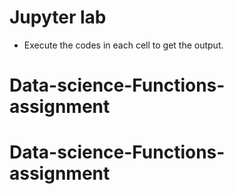 <!-- ![ineuron-logo](https://user-images.githubusercontent.com/115527165/196935402-66c2496e-190d-4f67-9f6b-e42c06994999.png) -->
# Jupyter lab
- Execute the codes in each cell to get the output.
# Data-science-Functions-assignment
# Data-science-Functions-assignment
